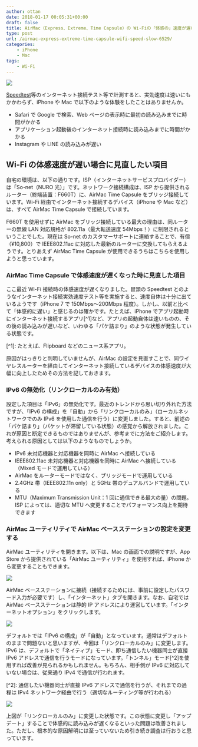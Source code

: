 ```yaml
---
author: ottan
date: 2018-01-17 00:05:31+00:00
draft: false
title: AirMac（Express、Extreme、Time Capsule）の Wi-Fiの「体感の」速度が遅い問題を見直す
type: post
url: /airmac-express-extreme-time-capsule-wifi-speed-slow-6529/
categories:
    - iPhone
    - Mac
tags:
    - Wi-Fi
---
```


![](/images/2018/01/180116-5a5e802b9c111.jpg)

[Speedtest](http://www.speedtest.net/)等のインターネット接続テスト等で計測すると、実効速度は速いにもかかわらず、iPhone や Mac で以下のような体験をしたことはありませんか。

-   Safari で Google で検索、Web ページの表示時に最初の読み込みまでに時間がかかる
-   アプリケーション起動後のインターネット接続時に読み込みまでに時間がかかる
-   Instagram や LINE の読み込みが遅い

## Wi-Fi の体感速度が遅い場合に見直したい項目

自宅の環境は、以下の通りです。ISP（インターネットサービスプロバイダー）は「So-net（NURO 光）」です。ネットワーク接続構成は、ISP から提供されるルーター（終端装置：F660T）に、AirMac Time Capsule をブリッジ接続しています。Wi-Fi 経由でインターネット接続するデバイス（iPhone や Mac など）は、すべて AirMac Time Capsule で接続しています。

F660T を使用せずに AirMac をブリッジ接続している最大の理由は、同ルーターの無線 LAN 対応規格が 802.11a（最大転送速度 54Mbps！）に制限されるということでした。現在は So-net のカスタマーサポートに連絡することで、有償（¥10,800）で IEEE802.11ac に対応した最新のルーターに交換してもらえるようです。とりあえず AirMac Time Capsule が使用できるうちはこちらを使用しようと思っています。

### AirMac Time Capsule で体感速度が遅くなった時に見直した項目

ここ最近 Wi-Fi 接続時の体感速度が遅くなりました。冒頭の Speedtest とのようなインターネット接続実効速度テスト等を実施すると、速度自体は十分に出ているようです（iPhone 7 で 150Mbps〜200Mbps 程度）。しかし、以前と比べて「体感的に遅い」と感じるのは確かです。たとえば、iPhone でアプリ起動時にインターネット接続するアプリ[^1]など、アプリの起動自体は速いものの、その後の読み込みが遅いなど、いわゆる「パケ詰まり」のような状態が発生している状態です。

[^1]&#x3A; たとえば、Flipboard などのニュース系アプリ。

原因がはっきりと判明していませんが、AirMac の設定を見直すことで、同ワイヤレスルーターを経由してインターネット接続しているデバイスの体感速度が大幅に向上したためその方法を記しておきます。

### IPv6 の無効化（リンクローカルのみ有効）

設定した項目は「IPv6」の無効化です。最近のトレンドから思い切り外れた方法ですが、「IPv6 の構成」を「自動」から「リンクローカルのみ」（ローカルネットワークでのみ IPv6 を使用した通信を行う）に変更しました。すると、前述の「パケ詰まり」（パケットが滞留している状態）の感覚から解放されました。これが原因と断定できるものではありませんが、参考までに方法をご紹介します。考えられる原因としては以下のようなものでしょうか。

-   IPv6 未対応機器と対応機器を同時に AirMac へ接続している
-   IEEE802.11ac 未対応機器と対応機器を同時に AirMac へ接続している（Mixed モードで運用している）
-   AirMac をルーターモードではなく、ブリッジモードで運用している
-   2.4GHz 帯（IEEE802.11n only）と 5GHz 帯のデュアルバンドで運用している
-   MTU（Maximum Transmission Unit：1 回に通信できる最大の量）の問題。ISP によっては、適切な MTU へ変更することでパフォーマンス向上を期待できます

### AirMac ユーティリティで AirMac ベースステーションの設定を変更する

AirMac ユーティリティを開きます。以下は、Mac の画面での説明ですが、App Store から提供されている「AirMac ユーティリティ」を使用すれば、iPhone から変更することもできます。

![](/images/2018/01/180116-5a5e8039e78cd.png)

AirMac ベースステーションに接続（接続するためには、事前に設定したパスワード入力が必要です）し、「インターネット」タブを開きます。なお、自宅では AirMac ベースステーションは静的 IP アドレスにより運営しています。「インターネットオプション」をクリックします。

![](/images/2018/01/180116-5a5e80a09da6d.png)

デフォルトでは「IPv6 の構成」が「自動」となっています。通常はデフォルトのままで問題ないと思いますが、今回は「リンクローカルのみ」に変更します。IPv6 は、デフォルトで「ネイティブ」モード、即ち通信したい機器同士が直接 IPv6 アドレスで通信を行うモードになっています。「トンネル」モード[^2]を使用すれば改善が見られるかもしれません。もちろん、相手側が IPv6 に対応していない場合は、従来通り IPv4 で通信が行われます。

[^2]&#x3A; 通信したい機器同士が直接 IPv6 アドレスで通信を行うが、それまでの過程は IPv4 ネットワーク経由で行う（適切なルーティング等が行われる）

![](/images/2018/01/180116-5a5e80432ec39.png)

上図が「リンクローカルのみ」に変更した状態です。この状態に変更し「アップデート」することで体感的に読み込みが遅くなるといった問題は改善されました。ただし、根本的な原因解明には至っていないため引き続き調査は行おうと思っています。
